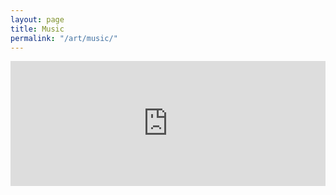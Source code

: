 ```yaml
---
layout: page
title: Music
permalink: "/art/music/"
--- 
```

<iframe width="100%" height="200" scrolling="no" frameborder="no" allow="autoplay" src="https://soundcloud.com/yuch-1/sets/test?si=cbe8607b013841cdaf54c36a13d49641&utm_source=clipboard&utm_medium=text&utm_campaign=social_sharing"></iframe>
